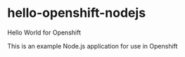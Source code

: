 # hello-openshift-nodejs

Hello World for Openshift

This is an example Node.js application for use in Openshift 
